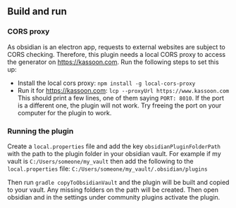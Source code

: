 ## Build and run

### CORS proxy

As obsidian is an electron app, requests to external websites are subject to CORS checking. Therefore, this plugin needs
a local CORS proxy to access the generator on https://kassoon.com. Run the following steps to set this up:
- Install the local cors proxy: `npm install -g local-cors-proxy`
- Run it for https://kassoon.com: `lcp --proxyUrl https://www.kassoon.com`
This should print a few lines, one of them saying `PORT: 8010`. If the port is a different one, the plugin will not work.
  Try freeing the port on your computer for the plugin to work.

### Running the plugin

Create a `local.properties` file and add the key `obsidianPluginFolderPath` with the path to the plugin folder in your 
obsidian vault. For example if my vault is `C:/Users/someone/my_vault` then add the following to the `local.properties` 
file: `C:/Users/someone/my_vault/.obsidian/plugins`

Then run `gradle copyToObsidianVault` and the plugin will be built and copied to your vault. Any missing folders on the 
path will be created. Then open obsidian and in the settings under community plugins activate the plugin.
